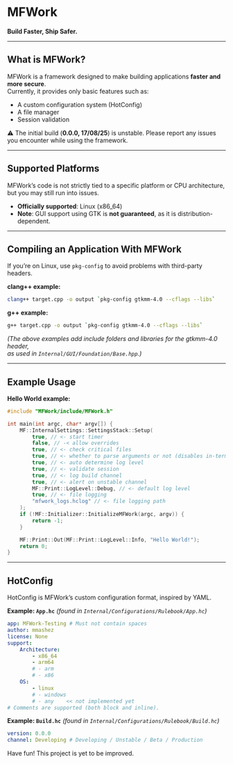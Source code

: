 # MFWork  

**Build Faster, Ship Safer.**

---

## What is MFWork?  

MFWork is a framework designed to make building applications **faster and more secure**.  
Currently, it provides only basic features such as:  

- A custom configuration system (HotConfig)  
- A file manager  
- Session validation  

⚠️ The initial build (**0.0.0, 17/08/25**) is unstable. Please report any issues you encounter while using the framework.  

---

## Supported Platforms  

MFWork’s code is not strictly tied to a specific platform or CPU architecture,  
but you may still run into issues.  

- **Officially supported**: Linux (x86_64)  
- **Note**: GUI support using GTK is **not guaranteed**, as it is distribution-dependent.  

---

## Compiling an Application With MFWork  

If you’re on Linux, use `pkg-config` to avoid problems with third-party headers.  

**clang++ example:**  

```bash
clang++ target.cpp -o output `pkg-config gtkmm-4.0 --cflags --libs`
```

**g++ example:**  

```bash
g++ target.cpp -o output `pkg-config gtkmm-4.0 --cflags --libs`
```

*(The above examples add include folders and libraries for the gtkmm-4.0 header,  
as used in `Internal/GUI/Foundation/Base.hpp`.)*  

---

## Example Usage  

**Hello World example:**  

```cpp
#include "MFWork/include/MFWork.h"

int main(int argc, char* argv[]) {
    MF::InternalSettings::SettingsStack::Setup(
        true, // <- start timer
        false, // -< allow overrides
        true, // <- check critical files
        true, // <- whether to parse arguments or not (disables in-terminal overriding)
        true, // <- auto determine log level
        true, // <- validate session
        true, // <- log build channel
        true, // <- alert on unstable channel
        MF::Print::LogLevel::Debug, // <- default log level
        true, // <- file logging
        "mfwork_logs.hclog" // <- file logging path
    );
    if (!MF::Initializer::InitializeMFWork(argc, argv)) {
        return -1;
    }

    MF::Print::Out(MF::Print::LogLevel::Info, "Hello World!");
    return 0;
}
```

---

## HotConfig  

HotConfig is MFWork’s custom configuration format, inspired by YAML.  

**Example: `App.hc`** *(found in `Internal/Configurations/Rulebook/App.hc`)*  

```yaml
app: MFWork-Testing # Must not contain spaces
author: mmashez
license: None
support:
    Architecture: 
        - x86_64
        - arm64
        # - arm
        # - x86
    OS:
        - linux
        # - windows
        # - any    << not implemented yet
# Comments are supported (both block and inline).
```

**Example: `Build.hc`** *(found in `Internal/Configurations/Rulebook/Build.hc`)*  

```yaml
version: 0.0.0
channel: Developing # Developing / Unstable / Beta / Production
```

Have fun! This project is yet to be improved.
